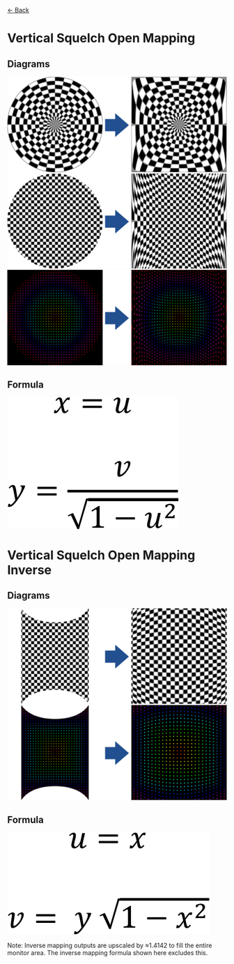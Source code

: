 [<- Back](../mappings_index.md)

# Vertical Squelch Open Mapping

## Diagrams
![](./images/mappings/square_vertical_squelch_open_mapping_circle_grid_thick_checkerboard.png)
![](./images/mappings/square_vertical_squelch_open_mapping_square_grid_thick_checkerboard.png)
![](./images/mappings/square_vertical_squelch_open_mapping_dot_grid_circle_rgb_gradient_circle.png)

## Formula
![](./images/formulas/vertical_squelch_open_mapping_formula.png)




# Vertical Squelch Open Mapping Inverse

## Diagrams
![](./images/mappings/circle_vertical_squelch_open_mapping_square_grid_circle_thick_checkerboard.png)
![](./images/mappings/circle_vertical_squelch_open_mapping_dot_grid_square_rgb_gradient.png)

## Formula
![](./images/formulas/vertical_squelch_open_mapping_inverse_formula.png)

Note: Inverse mapping outputs are upscaled by ≈1.4142 to fill the entire monitor area. The inverse mapping formula shown here excludes this.
